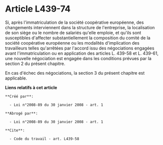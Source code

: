 # Article L439-74

Si, après l'immatriculation de la société coopérative européenne, des changements interviennent dans la structure de
l'entreprise, la localisation de son siège ou le nombre de salariés qu'elle emploie, et qu'ils sont susceptibles d'affecter
substantiellement la composition du comité de la société coopérative européenne ou les modalités d'implication des
travailleurs telles qu'arrêtées par l'accord issu des négociations engagées avant l'immatriculation ou en application des
articles L. 439-58 et L. 439-61, une nouvelle négociation est engagée dans les conditions prévues par la section 2 du présent
chapitre. 

En cas d'échec des négociations, la section 3 du présent chapitre est applicable.

**Liens relatifs à cet article**

	**Créé par**:

	  - Loi n°2008-89 du 30 janvier 2008 - art. 1

	**Abrogé par**:

	  - Loi n°2008-89 du 30 janvier 2008 - art. 1

	**Cite**:

	  - Code du travail - art. L439-58
